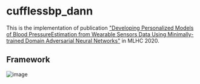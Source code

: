 # cufflessbp_dann
This is the implementation of publication ["Developing Personalized Models of Blood PressureEstimation from Wearable Sensors Data Using Minimally-trained Domain Adversarial Neural Networks"](http://proceedings.mlr.press/v126/zhang20a/zhang20a.pdf) in MLHC 2020.

## Framework
![image](https://user-images.githubusercontent.com/24967087/154527134-99f2f413-43ba-44e3-857e-fe31dd566ef1.png)

